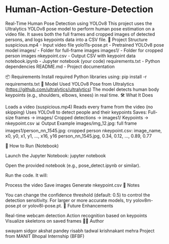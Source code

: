 # Human-Action-Gesture-Detection
Real-Time Human Pose Detection using YOLOv8 This project uses the Ultralytics YOLOv8 pose model to perform human pose estimation on a video file. It saves both the full frames and cropped images of detected persons, and logs keypoints data into a CSV file. 📁 Project Structure suspicious.mp4 - Input video file yolo11s-pose.pt - Pretrained YOLOv8 pose model images/ - Folder for full-frame images images1/ - Folder for cropped person images nkeypoint.csv - Output CSV with keypoint data notebook.ipynb - Jupyter notebook (your code) requirements.txt - Python dependencies README.md - Project documentation

📦 Requirements Install required Python libraries using: pip install -r requirements.txt 🧠 Model Used YOLOv8 Pose from Ultralytics (https://github.com/ultralytics/ultralytics) The model detects human body keypoints (e.g., shoulders, elbows, knees) in real time. 🛠️ What It Does

Loads a video (suspicious.mp4)
Reads every frame from the video (no skipping)
Uses YOLOv8 to detect people and their keypoints
Saves:
Full-size frames → images/
Cropped detections → images1/
Keypoints → nkeypoint.csv
📊 Output Example images/img_12.jpg: full frame images1/person_nn_1545.jpg: cropped person nkeypoint.csv: image_name, x0, y0, x1, y1, ..., x16, y16 person_nn_1545.jpg, 0.34, 0.12, ..., 0.89, 0.77

🧪 How to Run (Notebook)

Launch the Jupyter Notebook: jupyter notebook

Open the provided notebook (e.g., pose_detect.ipynb or similar).

Run the code. It will:

Process the video
Save images
Generate nkeypoint.csv
📍 Notes

You can change the confidence threshold (default: 0.5) to control the detection sensitivity.
For larger or more accurate models, try yolov8m-pose.pt or yolov8l-pose.pt.
🤖 Future Enhancements

Real-time webcam detection
Action recognition based on keypoints
Visualize skeletons on saved frames
👨‍💻 Author

swayam sidgor
akshat pandey
risabh tadwal
krishnakant mehra
Project from MANIT Bhopal Internship (BFBF)
